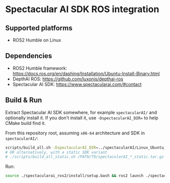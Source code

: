 # Spectacular AI SDK ROS integration

## Supported platforms

* ROS2 Humble on Linux

## Dependencies

* ROS2 Humble framework: https://docs.ros.org/en/dashing/Installation/Ubuntu-Install-Binary.html
* DepthAI ROS: https://github.com/luxonis/depthai-ros
* Spectacular AI SDK: https://www.spectacularai.com/#contact

## Build & Run

Extract Spectacular AI SDK somewhere, for example `spectacularAI/` and optionally install it. If you don't install it, use `-DspectacularAI_DIR=` to help CMake build find it.

From this repository root, assuming `x86-64` architecture and SDK in `spectacularAI/`:
```bash
scripts/build_all.sh -DspectacularAI_DIR=../spectacularAI/Linux_Ubuntu_x86-64/lib/cmake/spectacularAI
# OR alternatively, with a static SDK variant
# ./scripts/build_all_static.sh /PATH/TO/spectacularAI_*_static.tar.gz
```

Run:
```bash
source ./spectacularai_ros2/install/setup.bash && ros2 launch ./spectacularai_ros2/launch/oak_d.launch.py
```
